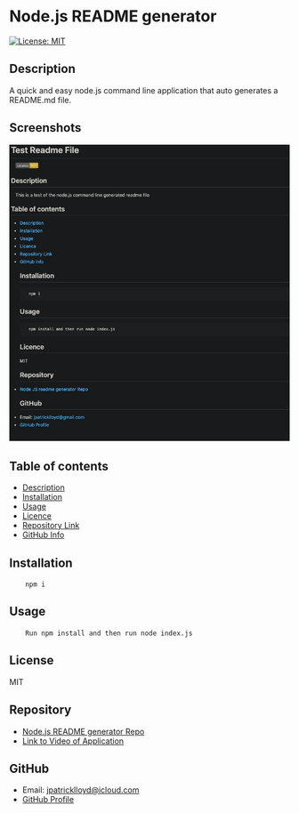 
# **Node.js README generator**
[![License: MIT](https://img.shields.io/badge/License-MIT-yellow.svg)](https://opensource.org/licenses/MIT)
## Description 
A quick and easy node.js command line application that auto generates a README.md file.

## Screenshots
![Algorithm schema](assets/test.png)

## Table of contents
- [Description](#Description)
- [Installation](#Installation)
- [Usage](#Usage)
- [Licence](#Licence)
- [Repository Link](#Repository)
- [GitHub Info](#GitHub) 
## Installation
        npm i
## Usage
        Run npm install and then run node index.js
## License
MIT
## Repository
- [Node.js README generator Repo](https://github.com/meddle74/readmeGenerator)
- [Link to Video of Application](https://drive.google.com/file/d/1as1ACKgcpL5dH4c-phEMkipSEbGNLq3y/view?usp=sharing)
## GitHub
- Email: jpatricklloyd@icloud.com
- [GitHub Profile](https://github.com/Meddle74)
